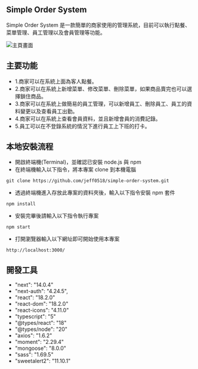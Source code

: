 ## Simple Order System

Simple Order System 是一款簡單的商家使用的管理系統，目前可以執行點餐、菜單管理、員工管理以及會員管理等功能。

![主頁畫面](https://imgur.com/mhqabQW)

## 主要功能

* 1.商家可以在系統上面為客人點餐。
* 2.商家可以在系統上新增菜單、修改菜單、刪除菜單，如果商品賣完也可以選擇鎖住商品。
* 3.商家可以在系統上做簡易的員工管理，可以新增員工、刪除員工、員工的資料變更以及查看員工出勤。
* 4.商家可以在系統上查看會員資料，並且新增會員的消費記錄。
* 5.員工可以在不登錄系統的情況下進行員工上下班的打卡。

## 本地安裝流程
* 開啟終端機(Terminal)，並確認已安裝 node.js 與 npm
* 在終端機輸入以下指令，將本專案 clone 到本機電腦
```
git clone https://github.com/jeff0518/simple-order-system.git
```
* 透過終端機進入存放此專案的資料夾後，輸入以下指令安裝 npm 套件
```
npm install
```
* 安裝完畢後請輸入以下指令執行專案
```
npm start
```
* 打開瀏覽器輸入以下網址即可開始使用本專案
```
http://localhost:3000/
```
## 開發工具
* "next": "14.0.4"
* "next-auth": "4.24.5",
* "react": "18.2.0"
* "react-dom": "18.2.0"
* "react-icons": "4.11.0"
* "typescript": "5"
* "@types/react": "18"
* "@types/node": "20"
* "axios": "1.6.2"
* "moment": "2.29.4"
* "mongoose": "8.0.0"
* "sass": "1.69.5"
* "sweetalert2": "11.10.1"